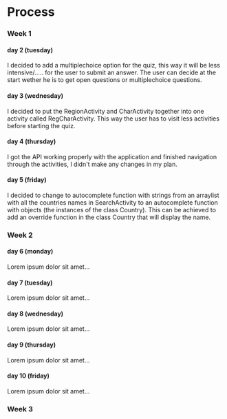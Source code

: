 # Process

### Week 1
#### day 2 (tuesday)
I decided to add a multiplechoice option for the quiz, this way it will be less intensive/..... for the user to submit an answer. The user can decide at the start wether he is to get open questions or multiplechoice questions.

#### day 3 (wednesday)
I decided to put the RegionActivity and CharActivity together into one activity called RegCharActivity. This way the user has to visit less activities before starting the quiz.

#### day 4 (thursday)
I got the API working properly with the application and finished navigation through the activities, I didn't make any changes in my plan.

#### day 5 (friday)
I decided to change to autocomplete function with strings from an arraylist with all the countries names in SearchActivity to an autocomplete function with objects (the instances of the class Country). This can be achieved to add an override function in the class Country that will display the name.

### Week 2
#### day 6 (monday)
Lorem ipsum dolor sit amet...

#### day 7 (tuesday)
Lorem ipsum dolor sit amet...

#### day 8 (wednesday)
Lorem ipsum dolor sit amet...

#### day 9 (thursday)
Lorem ipsum dolor sit amet...

#### day 10 (friday)
Lorem ipsum dolor sit amet...

### Week 3
